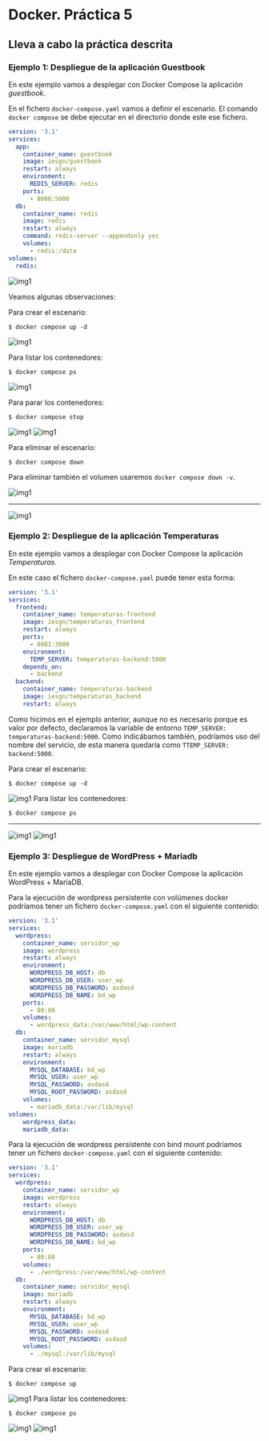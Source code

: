 # Docker. Práctica 5



## Lleva a cabo la práctica descrita

### Ejemplo 1: Despliegue de la aplicación Guestbook

En este ejemplo vamos a desplegar con Docker Compose la aplicación *guestbook*.

En el fichero `docker-compose.yaml` vamos a definir el escenario. El comando `docker compose` se debe ejecutar en el directorio donde este ese fichero. 

```yaml
version: '3.1'
services:
  app:
    container_name: guestbook
    image: iesgn/guestbook
    restart: always
    environment:
      REDIS_SERVER: redis
    ports:
      - 8080:5000
  db:
    container_name: redis
    image: redis
    restart: always
    command: redis-server --appendonly yes
    volumes:
      - redis:/data
volumes:
  redis:
```
![img1](/Docker/Images/act5/Screenshot_1.png)

Veamos algunas observaciones:

Para crear el escenario:

```
$ docker compose up -d
```

![img1](/Docker/Images/act5/Screenshot_1.png)

Para listar los contenedores:

```
$ docker compose ps
```
![img1](/Docker/Images/act5/Screenshot_2.png)

Para parar los contenedores:

```
$ docker compose stop
```

![img1](/Docker/Images/act5/Screenshot_3.png)
![img1](/Docker/Images/act5/Screenshot_4.png)

Para eliminar el escenario:

```
$ docker compose down
```

Para eliminar también el volumen usaremos `docker compose down -v`.

![img1](/Docker/Images/act5/Screenshot_5.png)

---

![img1](/Docker/Images/act5/Screenshot_6.png)

### Ejemplo 2: Despliegue de la aplicación Temperaturas

En este ejemplo vamos a desplegar con Docker Compose la aplicación *Temperaturas*.

En este caso el fichero `docker-compose.yaml` puede tener esta forma:

```yaml
version: '3.1'
services:
  frontend:
    container_name: temperaturas-frontend
    image: iesgn/temperaturas_frontend
    restart: always
    ports:
      - 8081:3000
    environment:
      TEMP_SERVER: temperaturas-backend:5000
    depends_on:
      - backend
  backend:
    container_name: temperaturas-backend
    image: iesgn/temperaturas_backend
    restart: always
```

Como hicimos en el ejemplo anterior, aunque no es necesario porque es valor por defecto, declaramos la variable de entorno `TEMP_SERVER: temperaturas-backend:5000`. Como indicábamos también, podríamos uso del nombre del servicio, de esta manera quedaría como `TTEMP_SERVER: backend:5000`.

Para crear el escenario:

```
$ docker compose up -d
```
![img1](/Docker/Images/act5/Screenshot_7.png)
Para listar los contenedores:

```
$ docker compose ps
```
---
![img1](/Docker/Images/act5/Screenshot_8.png)
![img1](/Docker/Images/act5/Screenshot_9.png)


### Ejemplo 3: Despliegue de WordPress + Mariadb

En este ejemplo vamos a desplegar con Docker Compose la aplicación WordPress + MariaDB.


Para la ejecución de wordpress persistente con volúmenes docker podríamos tener un fichero `docker-compose.yaml` con el siguiente contenido:

```yaml
version: '3.1'
services:
  wordpress:
    container_name: servidor_wp
    image: wordpress
    restart: always
    environment:
      WORDPRESS_DB_HOST: db
      WORDPRESS_DB_USER: user_wp
      WORDPRESS_DB_PASSWORD: asdasd
      WORDPRESS_DB_NAME: bd_wp
    ports:
      - 80:80
    volumes:
      - wordpress_data:/var/www/html/wp-content
  db:
    container_name: servidor_mysql
    image: mariadb
    restart: always
    environment:
      MYSQL_DATABASE: bd_wp
      MYSQL_USER: user_wp
      MYSQL_PASSWORD: asdasd
      MYSQL_ROOT_PASSWORD: asdasd
    volumes:
      - mariadb_data:/var/lib/mysql
volumes:
    wordpress_data:
    mariadb_data:
```

Para la ejecución de wordpress persistente con bind mount podríamos tener un fichero `docker-compose.yaml` con el siguiente contenido:

```yaml
version: '3.1'
services:
  wordpress:
    container_name: servidor_wp
    image: wordpress
    restart: always
    environment:
      WORDPRESS_DB_HOST: db
      WORDPRESS_DB_USER: user_wp
      WORDPRESS_DB_PASSWORD: asdasd
      WORDPRESS_DB_NAME: bd_wp
    ports:
      - 80:80
    volumes:
      - ./wordpress:/var/www/html/wp-content
  db:
    container_name: servidor_mysql
    image: mariadb
    restart: always
    environment:
      MYSQL_DATABASE: bd_wp
      MYSQL_USER: user_wp
      MYSQL_PASSWORD: asdasd
      MYSQL_ROOT_PASSWORD: asdasd
    volumes:
      - ./mysql:/var/lib/mysql
```


Para crear el escenario:

```
$ docker compose up

```
![img1](/Docker/Images/act5/Screenshot_10.png)
Para listar los contenedores:

```
$ docker compose ps
```
![img1](/Docker/Images/act5/Screenshot_11.png)
![img1](/Docker/Images/act5/Screenshot_12.png)

